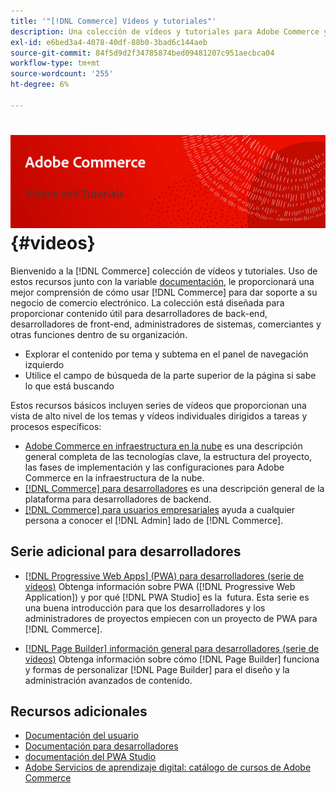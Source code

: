 ```yaml
---
title: '"[!DNL Commerce] Vídeos y tutoriales"'
description: Una colección de vídeos y tutoriales para Adobe Commerce y Magento Open Source
exl-id: e6bed3a4-4078-40df-88b0-3bad6c144aeb
source-git-commit: 84f5d9d2f34785874bed09481207c951aecbca04
workflow-type: tm+mt
source-wordcount: '255'
ht-degree: 6%

---
```


# <!-- use banner as heading -->![Vídeos y Tutorials de comercio](./assets/banner-videos-home.png) {#videos}

Bienvenido a la [!DNL Commerce] colección de vídeos y tutoriales. Uso de estos recursos junto con la variable [documentación](https://experienceleague.adobe.com/docs/commerce.html), le proporcionará una mejor comprensión de cómo usar [!DNL Commerce] para dar soporte a su negocio de comercio electrónico. La colección está diseñada para proporcionar contenido útil para desarrolladores de back-end, desarrolladores de front-end, administradores de sistemas, comerciantes y otras funciones dentro de su organización.

- Explorar el contenido por tema y subtema en el panel de navegación izquierdo
- Utilice el campo de búsqueda de la parte superior de la página si sabe lo que está buscando

Estos recursos básicos incluyen series de vídeos que proporcionan una vista de alto nivel de los temas y vídeos individuales dirigidos a tareas y procesos específicos:

- [Adobe Commerce en infraestructura en la nube](./cloud/1-overview.md) es una descripción general completa de las tecnologías clave, la estructura del proyecto, las fases de implementación y las configuraciones para Adobe Commerce en la infraestructura de la nube.
- [[!DNL Commerce] para desarrolladores](./developer/backend-1-1-overview.md) es una descripción general de la plataforma para desarrolladores de backend.
- [[!DNL Commerce] para usuarios empresariales](./merchant/introduction/1-1-menus.md) ayuda a cualquier persona a conocer el [!DNL Admin] lado de [!DNL Commerce].

## Serie adicional para desarrolladores

- [[!DNL Progressive Web Apps] (PWA) para desarrolladores (serie de vídeos)](./pwa/introduction/1-overview.md) Obtenga información sobre PWA ([!DNL Progressive Web Application]) y por qué [!DNL PWA Studio] es la &#x200B; futura. Esta serie es una buena introducción para que los desarrolladores y los administradores de proyectos empiecen con un proyecto de PWA para [!DNL Commerce].

- [[!DNL Page Builder] información general para desarrolladores (serie de vídeos)](./developer/page-builder/1-intro-case-studies.md) Obtenga información sobre cómo [!DNL Page Builder] funciona y formas de personalizar [!DNL Page Builder] para el diseño y la administración avanzados de contenido.

<!--
- **[Security planning for [!DNL Commerce] (video series)](./security/summit-security/1-summit-security.md)**
    <br>
    *How the e-commerce threat landscape is changing. The importance of security for the customer running an e-commerce application and specific processes and practices for securing Magento*
-->

## Recursos adicionales

- [Documentación del usuario](https://docs.magento.com/)
- [Documentación para desarrolladores](https://devdocs.magento.com/)
- [documentación del PWA Studio](https://developer.adobe.com/commerce/pwa-studio/)
- [Adobe Servicios de aprendizaje digital: catálogo de cursos de Adobe Commerce](https://learning.adobe.com/catalog.html?solution=Adobe%20Commerce)
